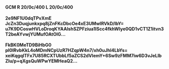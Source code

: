 #### GCM R 20/0c/400 L 20/0c/400
**2e9NF1U0dqTPvXmE**<br/>**JcZn3Duqjunkxpq8jZnFKcDbcOe4xE3UMwlRVkD/lbY=**<br/>**u7K9DCoswHVLoDroqKYAAIshSZPFziua1IScc4fkhWlye0QD1vCT1Z1itvn3T2beAYvwjYUMufOAtOlG...**<br/><br/>
**FkBK0MeTD9BiHbG0**<br/>**pI0lRvbKkL4oMDmNCpUzR7HZqpW4n7/xh0uJhI4LbYs=**<br/>**xeiKqgqlTFx7U85RCXTUbbLf5aZCS2dVIemY+6Sw9zFMM7iw6D3vJeLlbZIu/p+qXgsQuWPwYEMHeaQ2...**